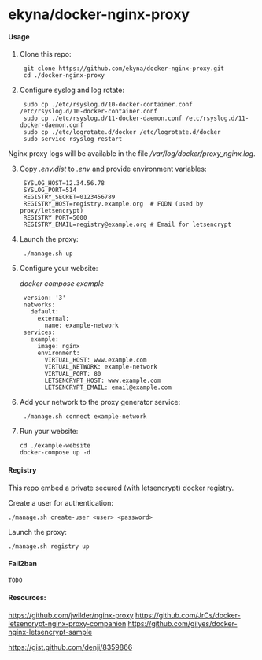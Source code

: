 ekyna/docker-nginx-proxy
===

#### Usage

1. Clone this repo: 

        git clone https://github.com/ekyna/docker-nginx-proxy.git
        cd ./docker-nginx-proxy

2. Configure syslog and log rotate:
    
        sudo cp ./etc/rsyslog.d/10-docker-container.conf /etc/rsyslog.d/10-docker-container.conf
        sudo cp ./etc/rsyslog.d/11-docker-daemon.conf /etc/rsyslog.d/11-docker-daemon.conf
        sudo cp ./etc/logrotate.d/docker /etc/logrotate.d/docker
        sudo service rsyslog restart

Nginx proxy logs will be available in the file _/var/log/docker/proxy_nginx.log_.

3. Copy _.env.dist_ to _.env_ and provide environment variables:

        SYSLOG_HOST=12.34.56.78
        SYSLOG_PORT=514
        REGISTRY_SECRET=0123456789
        REGISTRY_HOST=registry.example.org  # FQDN (used by proxy/letsencrypt)
        REGISTRY_PORT=5000
        REGISTRY_EMAIL=registry@example.org # Email for letsencrypt 

3. Launch the proxy: 

        ./manage.sh up

4. Configure your website: 
    
    _docker compose example_

        version: '3'
        networks:
          default:
            external:
              name: example-network
        services:
          example:
            image: nginx
            environment:
              VIRTUAL_HOST: www.example.com
              VIRTUAL_NETWORK: example-network
              VIRTUAL_PORT: 80
              LETSENCRYPT_HOST: www.example.com
              LETSENCRYPT_EMAIL: email@example.com

5. Add your network to the proxy generator service:

        ./manage.sh connect example-network

6. Run your website:

       cd ./example-website
       docker-compose up -d 
                  

#### Registry 

This repo embed a private secured (with letsencrypt) docker registry.

Create a user for authentication: 

    ./manage.sh create-user <user> <password>

Launch the proxy:
     
    ./manage.sh registry up

#### Fail2ban

    TODO

#### Resources:

https://github.com/jwilder/nginx-proxy
https://github.com/JrCs/docker-letsencrypt-nginx-proxy-companion
https://github.com/gilyes/docker-nginx-letsencrypt-sample

https://gist.github.com/denji/8359866
